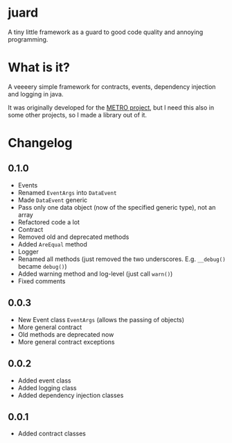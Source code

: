 # juard
A tiny little framework as a guard to good code quality and annoying programming.
# What is it?
A veeeery simple framework for contracts, events, dependency injection and logging in java.

It was originally developed for the [METRO project](https://github.com/hauke96/METRO/), but I need this also in some other projects, so I made a library out of it.

# Changelog
## 0.1.0
* Events
 * Renamed `EventArgs` into `DataEvent`
 * Made `DataEvent` generic
 * Pass only one data object (now of the specified generic type), not an array
 * Refactored code a lot
* Contract
 * Removed old and deprecated methods
 * Added `AreEqual` method
* Logger
 * Renamed all methods (just removed the two underscores. E.g. `__debug()` became `debug()`)
 * Added warning method and log-level (just call `warn()`)
 * Fixed comments

## 0.0.3
* New Event class `EventArgs` (allows the passing of objects)
* More general contract
 * Old methods are deprecated now
* More general contract exceptions

## 0.0.2
* Added event class
* Added logging class
* Added dependency injection classes

## 0.0.1
* Added contract classes
